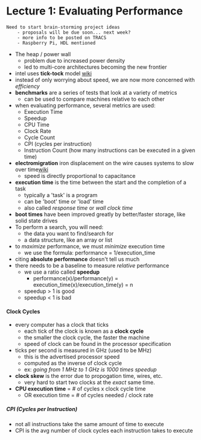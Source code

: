# Lecture 1: Evaluating Performance

```
Need to start brain-storming project ideas
    - proposals will be due soon... next week?
    - more info to be posted on TRACS
    - Raspberry Pi, HDL mentioned
```

* The heap / power wall
    - problem due to increased power density
    - led to multi-core architectures becoming the new frontier
* intel uses **tick-tock** model [wiki](https://en.wikipedia.org/wiki/Tick-Tock_model)
* instead of only worrying about speed, we are now more concerned with _efficiency_
* **benchmarks** are a series of tests that look at a variety of metrics
    - can be used to compare machines relative to each other
* when evaluating performance, several metrics are used:
    - Execution Time
    - Speedup
    - CPU Time
    - Clock Rate
    - Cycle Count
    - CPI (cycles per instruction)
    - Instruction Count (how many instructions can be executed in a given time)
* **electromigration** iron displacement on the wire causes systems to slow over time[wiki](https://en.wikipedia.org/wiki/Electromigration)
    - speed is directly proportional to capacitance
* **execution time** is the time between the start and the completion of a task
    - typically a 'task' is a program
    - can be 'boot' time or 'load' time 
    - also called _response time_ or _wall clock time_
* **boot times** have been improved greatly by better/faster storage, like solid state drives
* To perform a search, you will need:
    - the data you want to find/search for
    - a data structure, like an array or list
* to _maximize_ performance, we must _minimize_ execution time
    - we use the formula: performance = 1/execution\_time
* citing **absolute performance** doesn't tell us much
* there needs to be a baseline to measure _relative_ performance
    - we use a ratio called **speedup**
        + performance(x)/performance(y) = execution\_time(x)/execution\_time(y) = n
    - speedup > 1 is good
    - speedup < 1 is bad

#### Clock Cycles
* every computer has a clock that ticks
    - each tick of the clock is known as a **clock cycle**
    - the smaller the clock cycle, the faster the machine
    - speed of clock can be found in the processor specification
* ticks per second is measured in GHz (used to be MHz)
    - this is the advertised processor speed
    - computed as the inverse of clock cycle
    - ex: _going from 1 MHz to 1 GHz is 1000 times speedup_
* **clock skew** is the error due to propogation time, wires, etc.
    - very hard to start two clocks at the _exact_ same time.
* **CPU execution time** = # of cycles x clock cycle time
    - OR execution time = # of cycles needed / clock rate

##### CPI (Cycles per Instruction)
* not all instructions take the same amount of time to execute
* CPI is the avg number of clock cycles each instruction takes to execute

